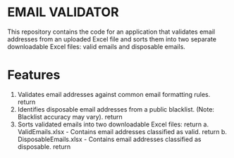 # EMAIL VALIDATOR
This repository contains the code for an application that validates email addresses from an uploaded Excel file and sorts them into two separate downloadable Excel files: valid emails and disposable emails.

# Features
1. Validates email addresses against common email formatting rules.  return
2. Identifies disposable email addresses from a public blacklist. (Note: Blacklist accuracy may vary).  return
3. Sorts validated emails into two downloadable Excel files:  return
   a. ValidEmails.xlsx - Contains email addresses classified as valid.  return
   b. DisposableEmails.xlsx - Contains email addresses classified as disposable.  return
